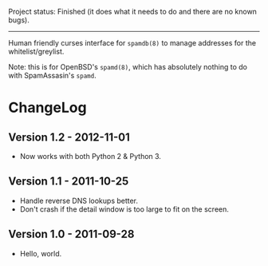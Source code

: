 Project status: Finished (it does what it needs to do and there are no known bugs).

-----------------------------------------

Human friendly curses interface for `spamdb(8)` to manage addresses for the
whitelist/greylist.

Note: this is for OpenBSD's `spamd(8)`, which has absolutely nothing to do with
SpamAssasin's `spamd`.

ChangeLog
=========

Version 1.2 - 2012-11-01
------------------------
- Now works with both Python 2 & Python 3.

Version 1.1 - 2011-10-25
------------------------
- Handle reverse DNS lookups better.
- Don't crash if the detail window is too large to fit on the screen.

Version 1.0 - 2011-09-28
------------------------
- Hello, world.
